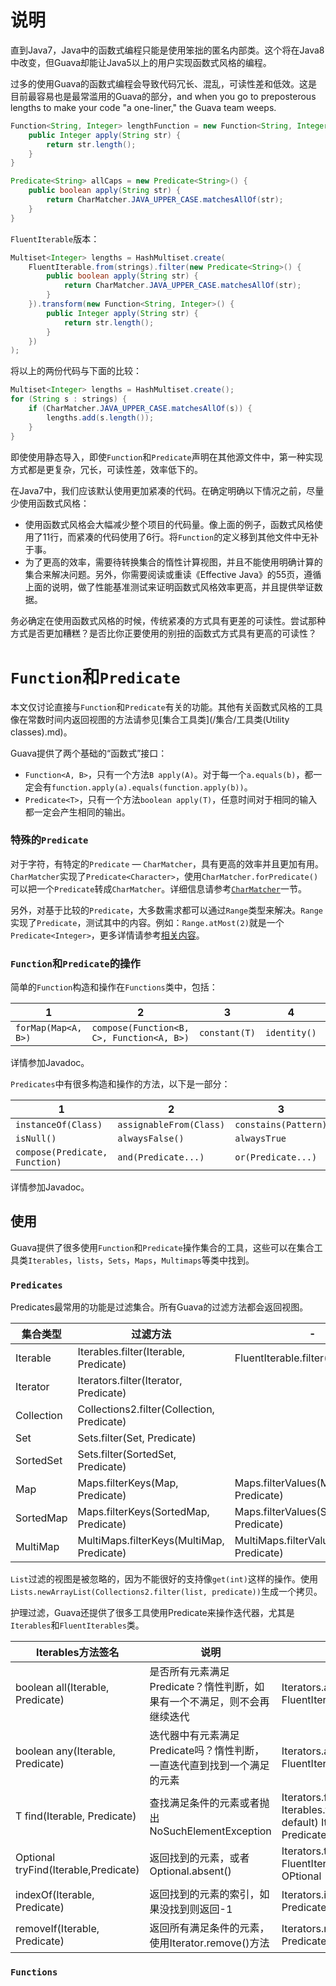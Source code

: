 # 说明
直到Java7，Java中的函数式编程只能是使用笨拙的匿名内部类。这个将在Java8中改变，但Guava却能让Java5以上的用户实现函数式风格的编程。

过多的使用Guava的函数式编程会导致代码冗长、混乱，可读性差和低效。这是目前最容易也是最常滥用的Guava的部分，and when you go to preposterous lengths to make your code "a one-liner," the Guava team weeps.

```java
Function<String, Integer> lengthFunction = new Function<String, Integer>() {
	public Integer apply(String str) {
		return str.length();
	}
}

Predicate<String> allCaps = new Predicate<String>() {
	public boolean apply(String str) {
		return CharMatcher.JAVA_UPPER_CASE.matchesAllOf(str);
	}
}
```

`FluentIterable`版本：

```java
Multiset<Integer> lengths = HashMultiset.create(
	FluentIterable.from(strings).filter(new Predicate<String>() {
		public boolean apply(String str) {
			return CharMatcher.JAVA_UPPER_CASE.matchesAllOf(str);
		}
	}).transform(new Function<String, Integer>() {
		public Integer apply(String str) {
			return str.length();
		}
	})
);
```

将以上的两份代码与下面的比较：

```java
Multiset<Integer> lengths = HashMultiset.create();
for (String s : strings) {
	if (CharMatcher.JAVA_UPPER_CASE.matchesAllOf(s)) {
		lengths.add(s.length());
	}
}
```

即使使用静态导入，即使`Function`和`Predicate`声明在其他源文件中，第一种实现方式都是更复杂，冗长，可读性差，效率低下的。

在Java7中，我们应该默认使用更加紧凑的代码。在确定明确以下情况之前，尽量少使用函数式风格：

- 使用函数式风格会大幅减少整个项目的代码量。像上面的例子，函数式风格使用了11行，而紧凑的代码使用了6行。将`Function`的定义移到其他文件中无补于事。
- 为了更高的效率，需要待转换集合的惰性计算视图，并且不能使用明确计算的集合来解决问题。另外，你需要阅读或重读《Effective Java》的55页，遵循上面的说明，做了性能基准测试来证明函数式风格效率更高，并且提供举证数据。

务必确定在使用函数式风格的时候，传统紧凑的方式具有更差的可读性。尝试那种方式是否更加糟糕？是否比你正要使用的别扭的函数式方式具有更高的可读性？

# `Function`和`Predicate`
本文仅讨论直接与`Function`和`Predicate`有关的功能。其他有关函数式风格的工具像在常数时间内返回视图的方法请参见[集合工具类](/集合/工具类(Utility classes).md)。

Guava提供了两个基础的“函数式”接口：

- `Function<A, B>`，只有一个方法`B apply(A)`。对于每一个`a.equals(b)`，都一定会有`function.apply(a).equals(function.apply(b))`。
- `Predicate<T>`，只有一个方法`boolean apply(T)`，任意时间对于相同的输入都一定会产生相同的输出。

### 特殊的`Predicate`
对于字符，有特定的`Predicate` — `CharMatcher`，具有更高的效率并且更加有用。`CharMatcher`实现了`Predicate<Character>`，使用`CharMatcher.forPredicate()`可以把一个`Predicate`转成`CharMatcher`。详细信息请参考[`CharMatcher`](字符串/字符串(Strings).md)一节。

另外，对基于比较的`Predicate`，大多数需求都可以通过`Range`类型来解决。`Range`实现了`Predicate`，测试其中的内容。例如：`Range.atMost(2)`就是一个`Predicate<Integer>`，更多详情请参考[相关内容](/区间-范围/区间-范围(Ranges).md)。

### `Function`和`Predicate`的操作
简单的`Function`构造和操作在`Functions`类中，包括：

1 | 2 | 3 | 4 | 5
--- | --- | --- | --- | ---
`forMap(Map<A, B>)` | `compose(Function<B, C>, Function<A, B>)` | `constant(T)` | `identity()` | `toStringFunction()`

详情参加Javadoc。

`Predicates`中有很多构造和操作的方法，以下是一部分：

1 | 2 | 3 | 4
--- | --- | --- | ---
`instanceOf(Class)` | `assignableFrom(Class)` | `constains(Pattern)` | `in(Collection)`
`isNull()` | `alwaysFalse()` | `alwaysTrue` | `equalTo(Object)`
`compose(Predicate, Function)` | `and(Predicate...)` | `or(Predicate...)` | `not(Predicate)`

详情参加Javadoc。

## 使用
Guava提供了很多使用`Function`和`Predicate`操作集合的工具，这些可以在集合工具类`Iterables`，`lists`，`Sets`，`Maps`，`Multimaps`等类中找到。

### `Predicates`
Predicates最常用的功能是过滤集合。所有Guava的过滤方法都会返回视图。

集合类型 | 过滤方法 | - | -
--- | --- | --- | ---
Iterable | Iterables.filter(Iterable, Predicate) | FluentIterable.filter(Predicate)
Iterator | Iterators.filter(Iterator, Predicate)
Collection | Collections2.filter(Collection, Predicate)
Set | Sets.filter(Set, Predicate)
SortedSet | Sets.filter(SortedSet, Predicate)
Map | Maps.filterKeys(Map, Predicate) | Maps.filterValues(Map, Predicate) | Maps.filterEntries(Map, Predicate)
SortedMap | Maps.filterKeys(SortedMap, Predicate) | Maps.filterValues(SortedMap, Predicate) | Maps.filterEntries(SortedMap, Predicate)
MultiMap | MultiMaps.filterKeys(MultiMap, Predicate) | MultiMaps.filterValues(MultiMap, Predicate) | MultiMaps.filterEntries(MultiMap, Predicate)

`List`过滤的视图是被忽略的，因为不能很好的支持像`get(int)`这样的操作。使用`Lists.newArrayList(Collections2.filter(list, predicate))`生成一个拷贝。

护理过滤，Guava还提供了很多工具使用Predicate来操作迭代器，尤其是`Iterables`和`FluentIterables`类。

Iterables方法签名 | 说明 | 另请参考
--- | --- | ---
boolean all(Iterable, Predicate) | 是否所有元素满足Predicate？惰性判断，如果有一个不满足，则不会再继续迭代 | Iterators.all(Iterator, Predicate) FluentIterable.allMatch(Predicate)
boolean any(Iterable, Predicate) | 迭代器中有元素满足Predicate吗？惰性判断，一直迭代直到找到一个满足的元素 | Iterators.any(Iterator, Predicate) FluentIterable.anyMatch(Predicate)
T find(Iterable, Predicate) | 查找满足条件的元素或者抛出NoSuchElementException | Iterators.find(Iterator, Predicate) Iterables.find(Iterable, Predicate, T default) Iterators.find(Iterator, Predicate, T default)
Optional<T> tryFind(Iterable,Predicate) | 返回找到的元素，或者Optional.absent() | Iterators.tryFind(Iterator, Predicate) FluentIterable.firstMatch(Predicate) OPtional
indexOf(Iterable, Predicate) | 返回找到的元素的索引，如果没找到则返回-1 | Iterators.indexOf(Iterator, Predicate) 
removeIf(Iterable, Predicate) | 返回所有满足条件的元素，使用Iterator.remove()方法 | Iterators.removeIf(Iterator, Predicate)

### `Functions`

